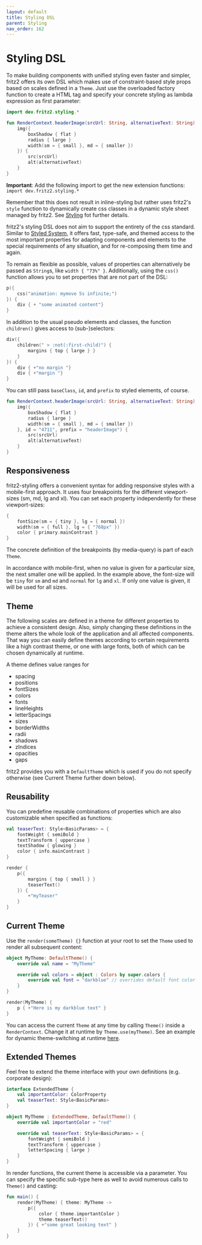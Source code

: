 ```yaml
---
layout: default
title: Styling DSL
parent: Styling
nav_order: 162
---
```

# Styling DSL

To make building components with unified styling even faster and simpler, fritz2 offers its own DSL which makes use of 
constraint-based style props based on scales defined in a `Theme`. 
Just use the overloaded factory function to create a HTML tag and specify your concrete 
styling as lambda expression as first parameter:

```kotlin
import dev.fritz2.styling.*

fun RenderContext.headerImage(srcUrl: String, alternativeText: String) {
    img({
        boxShadow { flat }
        radius { large }
        width(sm = { small }, md = { smaller })
    }) {
        src(srcUrl)
        alt(alternativeText)
    }
}
```

**Important**: Add the following import to get the new extension functions: ``import dev.fritz2.styling.*``

Remember that this does not result in inline-styling but rather uses fritz2's `style` function to dynamically create 
css classes in a dynamic style sheet managed by fritz2. See [Styling](Styling.html) fot further details.

fritz2's styling DSL does not aim to support the entirety of the css standard. 
Similar to [Styled System](https://styled-system.com/), it offers fast, type-safe, and themed access to the most important 
properties for adapting components and elements to the special requirements of any situation, and for re-composing 
them time and again.

To remain as flexible as possible, values of properties can alternatively be passed as `String`s, 
like `width { "73%" }`. Additionally, using the `css()` function allows you to set properties that are not part of the DSL:

```kotlin
p({
    css("animation: mymove 5s infinite;")
}) {
    div { + "some animated content"}
}
```

In addition to the usual pseudo elements and classes, the function `children()` gives access to (sub-)selectors:

```kotlin
div({
    children(" > :not(:first-child)") {
        margins { top { large } }
    }
}) {
    div { +"no margin "}
    div { +"margin "}
}
```

You can still pass `baseClass`, `id`, and `prefix` to styled elements, of course.

```kotlin
fun RenderContext.headerImage(srcUrl: String, alternativeText: String) {
    img({
        boxShadow { flat }
        radius { large }
        width(sm = { small }, md = { smaller })
    }, id = "4711", prefix = "headerImage") {
        src(srcUrl)
        alt(alternativeText)
    }
}
```

## Responsiveness

fritz2-styling offers a convenient syntax for adding responsive styles with a mobile-first approach. 
It uses four breakpoints for the different viewport-sizes (sm, md, lg and xl). 
You can set each property independently for these viewport-sizes:
 
```kotlin
{
    fontSize(sm = { tiny }, lg = { normal })
    width(sm = { full }, lg = { "768px" })
    color { primary.mainContrast }
}
```
The concrete definition of the breakpoints (by media-query) is part of each `Theme`.

In accordance with mobile-first, when no value is given for a particular size, the next smaller one will be applied. 
In the example above, the font-size will be `tiny` for `sm` and `md` and `normal` for `lg` and `xl`. 
If only one value is given, it will be used for all sizes.
 
## Theme

The following scales are defined in a theme for different properties to achieve a consistent design. 
Also, simply changing these definitions in the theme alters the whole look of the application and all affected components. 
That way you can easily define themes according to certain requirements like a high contrast theme, or one with large fonts, 
both of which can be chosen dynamically at runtime.
 
A theme defines value ranges for

* spacing
* positions
* fontSizes
* colors
* fonts
* lineHeights
* letterSpacings
* sizes
* borderWidths
* radii
* shadows
* zIndices
* opacities
* gaps

fritz2 provides you with a `DefaultTheme` which is used if you do not specify otherwise (see Current Theme further down below).

## Reusability

You can predefine reusable combinations of properties which are also customizable when specified as functions:

```kotlin
val teaserText: Style<BasicParams> = {
    fontWeight { semiBold }
    textTransform { uppercase }
    textShadow { glowing }
    color { info.mainContrast }
}

render {
    p({
        margins { top { small } }
        teaserText() 
    }) {
        +"myTeaser"
    }
}
```

## Current Theme

Use the `render(someTheme) {}` function at your root to set the `Theme` used to render all subsequent content:

```kotlin
object MyTheme: DefaultTheme() {
    override val name = "MyTheme"

    override val colors = object : Colors by super.colors {
        override val font = "darkblue" // overrides default font color
    }
}

render(MyTheme) {
    p { +"Here is my darkblue text" }
}
```

You can access the current `Theme` at any time by calling `Theme()` inside a `RenderContext`.
Change it at runtime by `Theme.use(myTheme)`. 
See an example for dynamic theme-switching at runtime [here](https://components.fritz2.dev/#Theme).


## Extended Themes

Feel free to extend the theme interface with your own definitions (e.g. corporate design):
```kotlin
interface ExtendedTheme {
    val importantColor: ColorProperty
    val teaserText: Style<BasicParams>
}

object MyTheme : ExtendedTheme, DefaultTheme() {
    override val importantColor = "red"

    override val teaserText: Style<BasicParams> = {
        fontWeight { semiBold }
        textTransform { uppercase }
        letterSpacing { large }
    }
}
```

In render functions, the current theme is accessible via a parameter. 
You can specify the specific sub-type here as well to avoid numerous calls to `Theme()` and casting: 

```kotlin
fun main() {
    render(MyTheme) { theme: MyTheme ->
        p({
            color { theme.importantColor }
            theme.teaserText()
        }) { +"some great looking text" }
    }
}
```